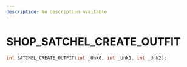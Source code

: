 ```yaml
---
description: No description available 
---
```


# SHOP\_SATCHEL_CREATE_OUTFIT

```cpp
int SATCHEL_CREATE_OUTFIT(int _Unk0, int _Unk1, int _Unk2);
```